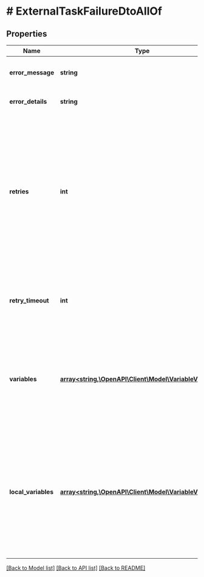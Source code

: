 # # ExternalTaskFailureDtoAllOf

## Properties

Name | Type | Description | Notes
------------ | ------------- | ------------- | -------------
**error_message** | **string** | An message indicating the reason of the failure. | [optional]
**error_details** | **string** | A detailed error description. | [optional]
**retries** | **int** | A number of how often the task should be retried. Must be &gt;&#x3D; 0. If this is 0, an incident is created and the task cannot be fetched anymore unless the retries are increased again. The incident&#39;s message is set to the &#x60;errorMessage&#x60; parameter. | [optional]
**retry_timeout** | **int** | A timeout in milliseconds before the external task becomes available again for fetching. Must be &gt;&#x3D; 0. | [optional]
**variables** | [**array<string,\OpenAPI\Client\Model\VariableValueDto>**](VariableValueDto.md) | A JSON object containing variable key-value pairs. Each key is a variable name and each value a JSON variable value object with the following properties: | [optional]
**local_variables** | [**array<string,\OpenAPI\Client\Model\VariableValueDto>**](VariableValueDto.md) | A JSON object containing local variable key-value pairs. Local variables are set only in the scope of external task. Each key is a variable name and each value a JSON variable value object with the following properties: | [optional]

[[Back to Model list]](../../README.md#models) [[Back to API list]](../../README.md#endpoints) [[Back to README]](../../README.md)
